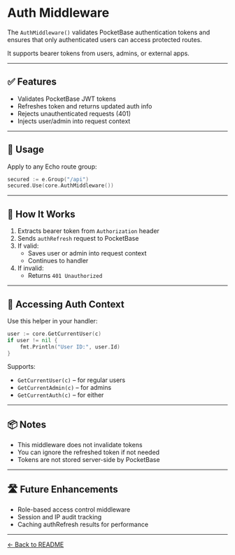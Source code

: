 # Auth Middleware

The `AuthMiddleware()` validates PocketBase authentication tokens and ensures that only authenticated users can access protected routes.

It supports bearer tokens from users, admins, or external apps.

---

## ✅ Features

- Validates PocketBase JWT tokens
- Refreshes token and returns updated auth info
- Rejects unauthenticated requests (401)
- Injects user/admin into request context

---

## 🔐 Usage

Apply to any Echo route group:

```go
secured := e.Group("/api")
secured.Use(core.AuthMiddleware())
```

---

## 🧱 How It Works

1. Extracts bearer token from `Authorization` header
2. Sends `authRefresh` request to PocketBase
3. If valid:
   - Saves user or admin into request context
   - Continues to handler
4. If invalid:
   - Returns `401 Unauthorized`

---

## 👤 Accessing Auth Context

Use this helper in your handler:

```go
user := core.GetCurrentUser(c)
if user != nil {
    fmt.Println("User ID:", user.Id)
}
```

Supports:
- `GetCurrentUser(c)` – for regular users
- `GetCurrentAdmin(c)` – for admins
- `GetCurrentAuth(c)` – for either

---

## 📦 Notes

- This middleware does not invalidate tokens
- You can ignore the refreshed token if not needed
- Tokens are not stored server-side by PocketBase

---

## 🛣 Future Enhancements

- Role-based access control middleware
- Session and IP audit tracking
- Caching authRefresh results for performance

---

[← Back to README](../../README.md)